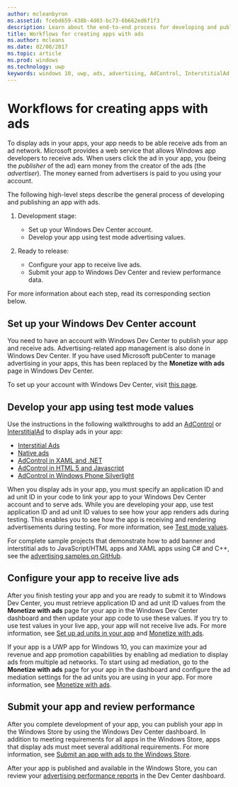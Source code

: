 ```yaml
---
author: mcleanbyron
ms.assetid: fcebd659-438b-4d03-bc73-6b662ed6f1f3
description: Learn about the end-to-end process for developing and publishing an app with ads.
title: Workflows for creating apps with ads
ms.author: mcleans
ms.date: 02/08/2017
ms.topic: article
ms.prod: windows
ms.technology: uwp
keywords: windows 10, uwp, ads, advertising, AdControl, InterstitialAd
---
```


# Workflows for creating apps with ads

To display ads in your apps, your app needs to be able receive ads from an ad network. Microsoft provides a web service that allows Windows app developers to receive ads. When users click the ad in your app, you (being the *publisher* of the ad) earn money from the creator of the ads (the *advertiser*). The money earned from advertisers is paid to you using your account.

The following high-level steps describe the general process of developing and publishing an app with ads.

1.  Development stage:

    * Set up your Windows Dev Center account.
    * Develop your app using test mode advertising values.

2.  Ready to release:

    * Configure your app to receive live ads.
    * Submit your app to Windows Dev Center and review performance data.

For more information about each step, read its corresponding section below.

## Set up your Windows Dev Center account

You need to have an account with Windows Dev Center to publish your app and receive ads. Advertising-related app management is also done in Windows Dev Center. If you have used Microsoft pubCenter to manage advertising in your apps, this has been replaced by the **Monetize with ads** page in Windows Dev Center.

To set up your account with Windows Dev Center, visit [this page](http://go.microsoft.com/fwlink/p/?LinkId=615100).

## Develop your app using test mode values

Use the instructions in the following walkthroughs to add an [AdControl](https://msdn.microsoft.com/library/windows/apps/microsoft.advertising.winrt.ui.adcontrol.aspx) or [InterstitialAd](https://msdn.microsoft.com/library/windows/apps/microsoft.advertising.winrt.ui.interstitialad.aspx) to display ads in your app:

-   [Interstitial Ads](interstitial-ads.md)
-   [Native ads](native-ads.md)
-   [AdControl in XAML and .NET](adcontrol-in-xaml-and--net.md)
-   [AdControl in HTML 5 and Javascript](adcontrol-in-html-5-and-javascript.md)
-   [AdControl in Windows Phone Silverlight](adcontrol-in-windows-phone-silverlight.md)

When you display ads in your app, you must specify an application ID and ad unit ID in your code to link your app to your Windows Dev Center account and to serve ads. While you are developing your app, use test application ID and ad unit ID values to see how your app renders ads during testing. This enables you to see how the app is receiving and rendering advertisements during testing. For more information, see [Test mode values](test-mode-values.md).

For complete sample projects that demonstrate how to add banner and interstitial ads to JavaScript/HTML apps and XAML apps using C# and C++, see the [advertising samples on GitHub](http://aka.ms/githubads).

## Configure your app to receive live ads

After you finish testing your app and you are ready to submit it to Windows Dev Center, you must retrieve application ID and ad unit ID values from the **Monetize with ads** page for your app in the Windows Dev Center dashboard and then update your app code to use these values. If you try to use test values in your live app, your app will not receive live ads. For more information, see [Set up ad units in your app](set-up-ad-units-in-your-app.md) and [Monetize with ads](../publish/monetize-with-ads.md).

If your app is a UWP app for Windows 10, you can maximize your ad revenue and app promotion capabilities by enabling ad mediation to display ads from multiple ad networks. To start using ad mediation, go to the **Monetize with ads** page for your app in the dashboard and configure the ad mediation settings for the ad units you are using in your app. For more information, see [Monetize with ads](../publish/monetize-with-ads.md).

## Submit your app and review performance

After you complete development of your app, you can publish your app in the Windows Store by using the Windows Dev Center dashboard. In addition to meeting requirements for all apps in the Windows Store, apps that display ads must meet several additional requirements. For more information, see [Submit an app with ads to the Windows Store](submit-an-app-with-ads-to-the-windows-store.md).

After your app is published and available in the Windows Store, you can review your [advertising performance reports](../publish/advertising-performance-report.md) in the Dev Center dashboard.
